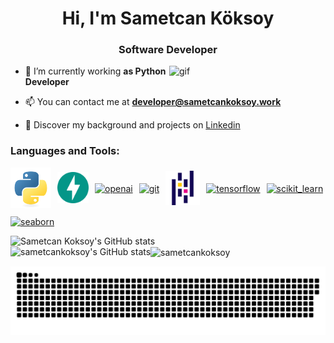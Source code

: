 <h1 align="center">Hi, I'm Sametcan Köksoy</h1>
<h3 align="center">Software Developer</h3>

  <div>
    <img src="https://media3.giphy.com/media/v1.Y2lkPTc5MGI3NjExc3F3MG03OHNsMmdwYTA3NWlpNDN1bXE5eGU2amNxc2V5d2dwZDZveSZlcD12MV9pbnRlcm5hbF9naWZfYnlfaWQmY3Q9Zw/bGgsc5mWoryfgKBx1u/giphy.gif" align="right" alt="gif" width="250"/>
  </div>
</div>

- 🔭 I’m currently working **as Python Developer**

- 📫 You can contact me at **developer@sametcankoksoy.work**

- 📄 Discover my background and projects on [Linkedin](https://www.linkedin.com/in/sametcan-köksoy-0b505031b)

<h3 align="left">Languages and Tools:</h3>
<p align="left" style="display: flex; gap: 10px; flex-wrap: wrap; align-items: center;">
  <a href="https://www.python.org" target="_blank" rel="noreferrer">
    <img src="https://raw.githubusercontent.com/devicons/devicon/master/icons/python/python-original.svg" alt="python" width="65" height="65"/>
  </a>

  <a href="https://fastapi.tiangolo.com/" target="_blank" rel="noreferrer">
    <img src="https://raw.githubusercontent.com/devicons/devicon/master/icons/fastapi/fastapi-original.svg" alt="fastapi" width="50" height="50"/>
  </a>

  <a href="https://openai.com" target="_blank" rel="noreferrer">
    <img src="https://www.svgrepo.com/show/306500/openai.svg" alt="openai" width="50" height="50"/>
  </a>
  
  <a href="https://git-scm.com/" target="_blank" rel="noreferrer">
    <img src="https://www.vectorlogo.zone/logos/git-scm/git-scm-icon.svg" alt="git" width="50" height="50"/>
  </a>

  <a href="https://pandas.pydata.org/" target="_blank" rel="noreferrer">
    <img src="https://raw.githubusercontent.com/devicons/devicon/2ae2a900d2f041da66e950e4d48052658d850630/icons/pandas/pandas-original.svg" alt="pandas" width="55" height="55"/>
  </a>

  <a href="https://www.tensorflow.org" target="_blank" rel="noreferrer">
    <img src="https://www.vectorlogo.zone/logos/tensorflow/tensorflow-icon.svg" alt="tensorflow" width="50" height="50"/>
  </a>

  <a href="https://scikit-learn.org/" target="_blank" rel="noreferrer">
    <img src="https://upload.wikimedia.org/wikipedia/commons/0/05/Scikit_learn_logo_small.svg" alt="scikit_learn" width="55" height="55"/>
  </a>

  <a href="https://seaborn.pydata.org/" target="_blank" rel="noreferrer">
    <img src="https://seaborn.pydata.org/_images/logo-mark-lightbg.svg" alt="seaborn" width="50" height="50"/>
  </a>

</p>


<div>
  <img align="left" src="http://github-profile-summary-cards.vercel.app/api/cards/profile-details?username=sametcankoksoy&theme=aura_dark" alt="Sametcan Koksoy's GitHub stats" />
</div>
<br clear="both" />

<div>
  <img align="left" src="http://github-profile-summary-cards.vercel.app/api/cards/repos-per-language?username=sametcankoksoy&theme=aura_dark" alt="sametcankoksoy's GitHub stats" />
  <img align="center" src="http://github-profile-summary-cards.vercel.app/api/cards/productive-time?username=sametcankoksoy&theme=aura_dark&utcOffset=8" alt="sametcankoksoy" />
</div>

![snake gif](https://github.com/sametcankoksoy/sametcankoksoy/blob/output/github-snake-dark.svg)



